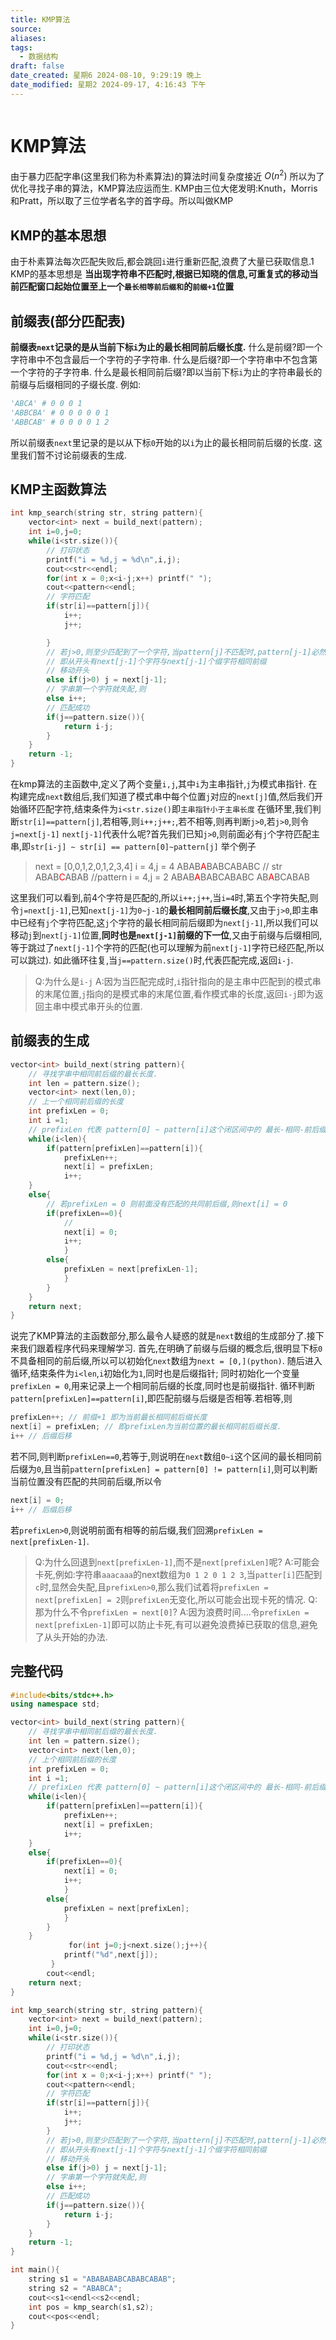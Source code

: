 ```yaml
---
title: KMP算法
source: 
aliases: 
tags:
  - 数据结构
draft: false
date_created: 星期6 2024-08-10, 9:29:19 晚上
date_modified: 星期2 2024-09-17, 4:16:43 下午
---
```


```toc
```
# KMP算法
由于暴力匹配字串(这里我们称为朴素算法)的算法时间复杂度接近 $O(n^2)$ 所以为了优化寻找子串的算法，KMP算法应运而生.
KMP由三位大佬发明:Knuth，Morris和Pratt，所以取了三位学者名字的首字母。所以叫做KMP 
## KMP的基本思想
由于朴素算法每次匹配失败后,都会跳回`i`进行重新匹配,浪费了大量已获取信息.1
KMP的基本思想是 **当出现字符串不匹配时,根据已知晓的信息,可重复式的移动当前匹配窗口起始位置至上一个`最长相等前后缀和`的`前缀+1`位置**

## 前缀表(部分匹配表)
**前缀表`next`记录的是从当前下标`i`为止的最长相同前后缀长度.**
什么是前缀?即一个字符串中不包含最后一个字符的子字符串.
什么是后缀?即一个字符串中不包含第一个字符的子字符串.
什么是最长相同前后缀?即以当前下标`i`为止的字符串最长的前缀与后缀相同的子缀长度.
例如:
```Python
'ABCA' # 0 0 0 1 
'ABBCBA' # 0 0 0 0 0 1
'ABBCAB' # 0 0 0 0 1 2
```

所以前缀表`next`里记录的是以从下标`0`开始的以`i`为止的最长相同前后缀的长度.
这里我们暂不讨论前缀表的生成.
## KMP主函数算法
```cpp
int kmp_search(string str, string pattern){
    vector<int> next = build_next(pattern);
    int i=0,j=0;
    while(i<str.size()){
        // 打印状态
        printf("i = %d,j = %d\n",i,j);
        cout<<str<<endl;
        for(int x = 0;x<i-j;x++) printf(" ");
        cout<<pattern<<endl;
        // 字符匹配
        if(str[i]==pattern[j]){    
            i++;
            j++;

        }
        // 若j>0,则至少匹配到了一个字符,当pattern[j]不匹配时,pattern[j-1]必然匹配str[i-1],next[j-1]记录的是当前位置的最长相同前后缀长度
        // 即从开头有next[j-1]个字符与next[j-1]个缀字符相同前缀
        // 移动开头
        else if(j>0) j = next[j-1];
        // 字串第一个字符就失配,则
        else i++;
        // 匹配成功
        if(j==pattern.size()){
            return i-j;
        }
    }
    return -1;
}
```
在kmp算法的主函数中,定义了两个变量`i,j`,其中`i`为主串指针,`j`为模式串指针.
在构建完成`next`数组后,我们知道了模式串中每个位置`j`对应的`next[j]`值,然后我们开始循环匹配字符,结束条件为`i<str.size()`即`主串指针小于主串长度`
在循环里,我们判断`str[i]==pattern[j]`,若相等,则`i++;j++;`,若不相等,则再判断`j>0`,若`j>0`,则令`j=next[j-1]`
`next[j-1]`代表什么呢?首先我们已知`j>0`,则前面必有`j`个字符匹配主串,即`str[i-j] ~ str[i] == pattern[0]~pattern[j]`
举个例子
> next = [0,0,1,2,0,1,2,3,4]
> i = 4,j = 4
> ABAB<font color="#ff0000">A</font>BABCABABC // str
> ABAB<font color="#ff0000">C</font>ABAB //pattern
> i = 4,j = 2
> ABAB<font color="#ff0000">A</font>BABCABABC
>   AB<font color="#ff0000">A</font>BCABAB

这里我们可以看到,前4个字符是匹配的,所以`i++;j++`,当`i=4`时,第五个字符失配,则令`j=next[j-1]`,已知`next[j-1]`为`0~j-1`的**最长相同前后缀长度**,又由于`j>0`,即主串中已经有`j`个字符匹配,这`j`个字符的最长相同前后缀即为`next[j-1]`,所以我们可以移动`j`到`next[j-1]`位置,**同时也是`next[j-1]`前缀的下一位**,又由于前缀与后缀相同,等于跳过了`next[j-1]`个字符的匹配(也可以理解为前`next[j-1]`字符已经匹配,所以可以跳过).
如此循环往复,当`j==pattern.size()`时,代表匹配完成,返回`i-j`.
> Q:为什么是`i-j`
> A:因为当匹配完成时,`i`指针指向的是主串中匹配到的模式串的末尾位置,`j`指向的是模式串的末尾位置,看作模式串的长度,返回`i-j`即为返回主串中模式串开头的位置.

## 前缀表的生成
```cpp
vector<int> build_next(string pattern){
    // 寻找字串中相同前后缀的最长长度.
    int len = pattern.size();
    vector<int> next(len,0);
    // 上一个相同前后缀的长度
    int prefixLen = 0;
    int i =1;
    // prefixLen 代表 pattern[0] ~ pattern[i]这个闭区间中的 最长-相同-前后缀-长度
    while(i<len){
        if(pattern[prefixLen]==pattern[i]){
            prefixLen++;
            next[i] = prefixLen;
            i++;
    }
    else{
        // 若prefixLen = 0 则前面没有匹配的共同前后缀,则next[i] = 0
        if(prefixLen==0){
            //
            next[i] = 0;
            i++;
            }
        else{
            prefixLen = next[prefixLen-1];
            }
        }
    }
    return next;
}
```

说完了KMP算法的主函数部分,那么最令人疑惑的就是`next`数组的生成部分了.接下来我们跟着程序代码来理解学习.
首先,在明确了前缀与后缀的概念后,很明显下标`0`不具备相同的前后缀,所以可以初始化`next`数组为`next = [0,](python)`.
随后进入循环,结束条件为`i<len`,`i`初始化为`1`,同时也是后缀指针; 同时初始化一个变量`prefixLen = 0`,用来记录上一个相同前后缀的长度,同时也是前缀指针.
循环判断`pattern[prefixLen]==pattern[i]`,即匹配前缀与后缀是否相等.若相等,则
```cpp
prefixLen++; // 前缀+1 即为当前最长相同前后缀长度
next[i] = prefixLen; // 即prefixLen为当前位置的最长相同前后缀长度.
i++ // 后缀后移
```
若不同,则判断`prefixLen==0`,若等于,则说明在`next`数组`0~i`这个区间的最长相同前后缀为`0`,且当前`pattern[prefixLen] = pattern[0] != pattern[i]`,则可以判断当前位置没有匹配的共同前后缀,所以令
```cpp
next[i] = 0;
i++ // 后缀后移
```
若`prefixLen>0`,则说明前面有相等的前后缀,我们回溯`prefixLen = next[prefixLen-1]`.
> Q:为什么回退到`next[prefixLen-1]`,而不是`next[prefixLen]`呢?
> A:可能会卡死,例如:字符串`aaacaaa`的next数组为`0 1 2 0 1 2 3`,当`patter[i]`匹配到`c`时,显然会失配,且`prefixLen>0`,那么我们试着将`prefixLen = next[prefixLen] = 2`则`prefixLen`无变化,所以可能会出现卡死的情况.
> Q:那为什么不令`prefixLen = next[0]`?
> A:因为浪费时间....令`prefixLen = next[prefixLen-1]`即可以防止卡死,有可以避免浪费掉已获取的信息,避免了从头开始的办法.

## 完整代码
```cpp
#include<bits/stdc++.h>
using namespace std;

vector<int> build_next(string pattern){
    // 寻找字串中相同前后缀的最长长度.
    int len = pattern.size();
    vector<int> next(len,0);
    // 上个相同前后缀的长度
    int prefixLen = 0;
    int i =1;
    // prefixLen 代表 pattern[0] ~ pattern[i]这个闭区间中的 最长-相同-前后缀-长度
    while(i<len){
        if(pattern[prefixLen]==pattern[i]){
            prefixLen++;
            next[i] = prefixLen;
            i++;
    }
    else{
        if(prefixLen==0){
            next[i] = 0;
            i++;
            }
        else{
            prefixLen = next[prefixLen];
            }
        }
    }
             for(int j=0;j<next.size();j++){
            printf("%d",next[j]);
         }
        cout<<endl;
    return next;
}

int kmp_search(string str, string pattern){
    vector<int> next = build_next(pattern);
    int i=0,j=0;
    while(i<str.size()){
        // 打印状态
        printf("i = %d,j = %d\n",i,j);
        cout<<str<<endl;
        for(int x = 0;x<i-j;x++) printf(" ");
        cout<<pattern<<endl;
        // 字符匹配
        if(str[i]==pattern[j]){    
            i++;
            j++;
        }
        // 若j>0,则至少匹配到了一个字符,当pattern[j]不匹配时,pattern[j-1]必然匹配str[i-1],next[j-1]记录的是当前位置的最长相同前后缀长度
        // 即从开头有next[j-1]个字符与next[j-1]个缀字符相同前缀
        // 移动开头
        else if(j>0) j = next[j-1];
        // 字串第一个字符就失配,则
        else i++;
        // 匹配成功
        if(j==pattern.size()){
            return i-j;
        }
    }
    return -1;
}

int main(){
    string s1 = "ABABABABCABABCABAB";
    string s2 = "ABABCA";
    cout<<s1<<endl<<s2<<endl;
    int pos = kmp_search(s1,s2);
    cout<<pos<<endl;
}

```